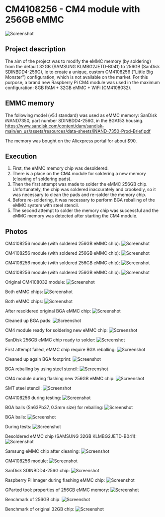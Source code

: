 # CM4108256 - CM4 module with 256GB eMMC

![Screenshot](photos/03.png)

## Project description

The aim of the project was to modify the eMMC memory (by soldering) from the default 32GB (SAMSUNG KLMBG2JETD-B041) to 256GB (SanDisk SDINBDD4-256G), ie to create a unique, custom CM4108256 ("Little Big Monster") configuration, which is not available on the market.
For this purpose, a brand new Raspberry Pi CM4 module was used in the maximum configuration: 8GB RAM + 32GB eMMC + WiFi (CM4108032).

## EMMC memory
The following model (v5.1 standard) was used as eMMC memory: SanDisk iNAND7350, part number SDINBDD4-256G, in the BGA153 housing.
https://www.sandisk.com/content/dam/sandisk-main/en_us/assets/resources/data-sheets/iNAND-7350-Prod-Brief.pdf

The memory was bought on the Aliexpress portal for about $90.

## Execution
1. First, the eMMC memory chip was desoldered.
2. There is a place on the CM4 module for soldering a new memory (cleaning of soldering pads).
2. Then the first attempt was made to solder the eMMC 256GB chip. Unfortunately, the chip was soldered inaccurately and crookedly, so it was necessary to clean the pads and re-solder the memory chip.
3. Before re-soldering, it was necessary to perform BGA reballing of the eMMC system with steel stencil.
4. The second attempt to solder the memory chip was successful and the eMMC memory was detected after starting the CM4 module.

## Photos

CM4108256 module (with soldered 256GB eMMC chip):
![Screenshot](photos/01.png)

CM4108256 module (with soldered 256GB eMMC chip):
![Screenshot](photos/02.png)

CM4108256 module (with soldered 256GB eMMC chip):
![Screenshot](photos/03.png)

CM4108256 module (with soldered 256GB eMMC chip):
![Screenshot](photos/04.png)

Original CM4108032 module:
![Screenshot](photos/05.png)

Both eMMC chips:
![Screenshot](photos/06.png)

Both eMMC chips:
![Screenshot](photos/07.png)

After resoldered original BGA eMMC chip:
![Screenshot](photos/08.png)

Cleaned up BGA pads:
![Screenshot](photos/09.png)

CM4 module ready for soldering new eMMC chip:
![Screenshot](photos/10.png)

SanDisk 256GB eMMC chip ready to solder:
![Screenshot](photos/11.png)

First attempt failed, eMMC chip require BGA reballing:
![Screenshot](photos/12.png)

Cleaned up again BGA footprint:
![Screenshot](photos/13.png)

BGA reballing by using steel stencil:
![Screenshot](photos/14.png)

CM4 module during flashing new 256GB eMMC chip:
![Screenshot](photos/15.png)

SMT steel stencil:
![Screenshot](photos/16.png)

CM4108256 during testing:
![Screenshot](photos/17.png)

BGA balls (Sn63Pb37, 0.3mm size) for reballing:
![Screenshot](photos/18.png)

BGA balls:
![Screenshot](photos/19.png)

During tests:
![Screenshot](photos/20.png)

Desoldered eMMC chip (SAMSUNG 32GB KLMBG2JETD-B041):
![Screenshot](photos/21.png)

Samsung eMMC chip after cleaning:
![Screenshot](photos/22.png)

CM4108256 module:
![Screenshot](photos/23.png)

SanDisk SDINBDD4-256G chip:
![Screenshot](photos/24.png)

Raspberry Pi Imager during flashing eMMC chip:
![Screenshot](photos/25.png)

GParted tool: properties of 256GB eMMC memory: 
![Screenshot](photos/26.png)

Benchmark of 256GB chip:
![Screenshot](photos/27.png)

Benchmark of original 32GB chip:
![Screenshot](photos/28.png)
